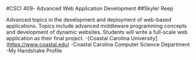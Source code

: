 #CSCI 409- Advanced Web Application Development
##Skyler Reep

Advanced topics in the development and deployment of web-based applications. Topics include advanced middleware programming concepts and development of dynamic websites. Students will write a full-scale web application as their final project.
-[Coastal Carolina University] (https://www.coastal.edu)
-Coastal Carolina Computer Science Department
-My Handshake Profile
